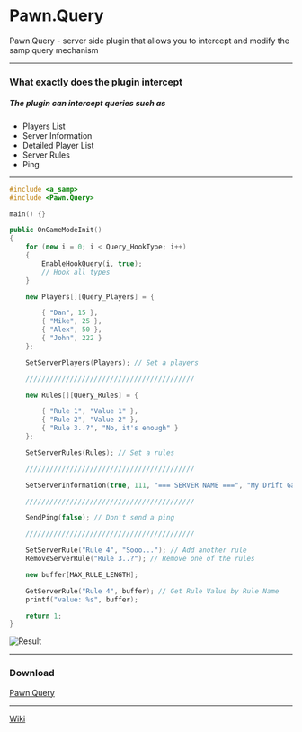 # Pawn.Query

Pawn.Query - server side plugin that allows you to intercept and modify the samp query mechanism

---

### **What exactly does the plugin intercept**

##### The plugin can intercept queries such as

- Players List
- Server Information
- Detailed Player List
- Server Rules
- Ping

---

```c++
#include <a_samp>
#include <Pawn.Query>

main() {}

public OnGameModeInit()
{
	for (new i = 0; i < Query_HookType; i++)
	{
		EnableHookQuery(i, true);
		// Hook all types
	}

	new Players[][Query_Players] = {

		{ "Dan", 15 },
    	{ "Mike", 25 },
    	{ "Alex", 50 },
    	{ "John", 222 }
	};

	SetServerPlayers(Players); // Set a players

	//////////////////////////////////////////

	new Rules[][Query_Rules] = {

		{ "Rule 1", "Value 1" },
    	{ "Rule 2", "Value 2" },
    	{ "Rule 3..?", "No, it's enough" }
	};

	SetServerRules(Rules); // Set a rules

	//////////////////////////////////////////

	SetServerInformation(true, 111, "=== SERVER NAME ===", "My Drift GameMode", "En / Ru");

	//////////////////////////////////////////

	SendPing(false); // Don't send a ping

	//////////////////////////////////////////

	SetServerRule("Rule 4", "Sooo..."); // Add another rule
	RemoveServerRule("Rule 3..?"); // Remove one of the rules

	new buffer[MAX_RULE_LENGTH];

	GetServerRule("Rule 4", buffer); // Get Rule Value by Rule Name
	printf("value: %s", buffer);

	return 1;
}
```


![Result](https://cdn.discordapp.com/attachments/582915540285128725/934332530813988874/unknown.png)

---

### **Download**

[Pawn.Query](https://github.com/oukibt/Pawn.Query/releases/tag/1.1)

---

[Wiki](https://github.com/oukibt/Pawn.Query/wiki)
